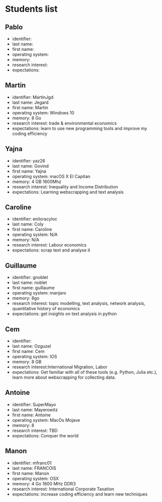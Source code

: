 # Students list

## Pablo

- identifier:
- last name:
- first name:  
- operating system:  
- memory:
- research interest:
- expectations:



## Martin

- identifier: MartinJgd
- last name: Jegard
- first name: Martin
- operating system: Windows 10
- memory: 8 Go
- research interest: trade & environmental economics
- expectations: learn to use new programming tools and improve my coding efficiency

## Yajna

- identifier: yaz26
- last name: Govind
- first name: Yajna
- operating system: macOS X El Capitan
- memory: 4 GB 1600Mhz
- research interest: Inequality and Income Distribution
- expectations: Learning webscrapping and text analysis

## Caroline
- identifier: eniloracyloc
- last name: Coly
- first name: Caroline
- operating system: N/A
- memory: N/A
- research interest: Labour economics
- expectations: scrap text and analyse it

## Guillaume

- identifier: gnoblet
- last name: noblet
- first name: guillaume
- operating system: manjaro
- memory: 8go
- research interest: topic modelling, text analysis, network analysis, quantitative history of economics
- expectations: get insights on text analysis in python

## Cem

- identifier:
- last name: Ozguzel
- first name: Cem
- operating system: IOS
- memory: 8 GB
- research interest:International Migration, Labor
- expectations: Get familiar with all of these tools (e.g. Python, Julia etc.), learn more about webscrapping for collecting data.

## Antoine

- identifier: SuperMayo
- last name: Mayerowitz
- first name: Antoine
- operating system: MacOs Mojave
- memory: 8
- research interest: TBD
- expectations: Conquer the world

## Manon

- identifier: mfranc01  
- last name: FRANCOIS
- first name:  Manon
- operating system:  OSX
- memory: 4 Go 1600 MHz DDR3
- research interest: International Corporate Taxation
- expectations: increase coding efficiency and learn new techniques
